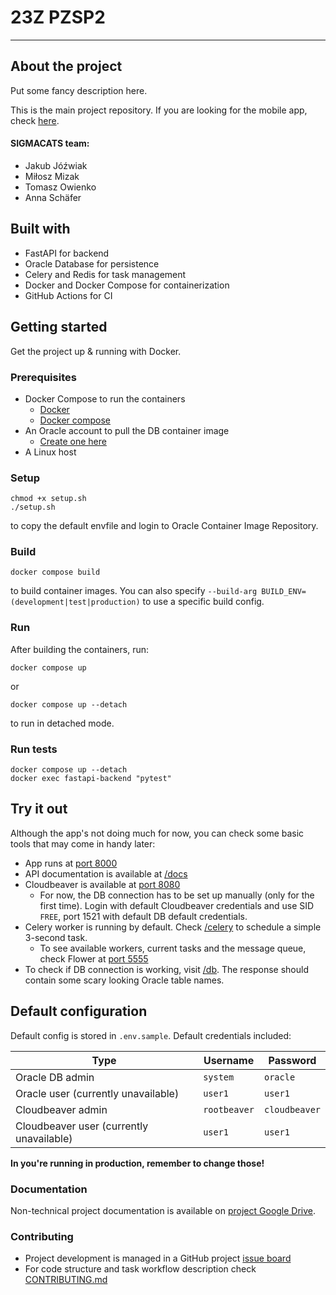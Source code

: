 # 23Z PZSP2

---

## About the project 
Put some fancy description here.

This is the main project repository. If you are looking for the mobile app, check [here](https://cat-bounce.com/).

#### SIGMACATS team:
- Jakub Jóźwiak
- Miłosz Mizak
- Tomasz Owienko
- Anna Schäfer

## Built with
- FastAPI for backend
- Oracle Database for persistence
- Celery and Redis for task management
- Docker and Docker Compose for containerization
- GitHub Actions for CI

## Getting started

Get the project up & running with Docker.

### Prerequisites
- Docker Compose to run the containers
  - [Docker](https://docs.docker.com/engine/install/)
  - [Docker compose](https://docs.docker.com/compose/install/)
- An Oracle account to pull the DB container image
  - [Create one here](https://profile.oracle.com/myprofile/account/create-account.jspx)
- A Linux host

### Setup 
```shell
chmod +x setup.sh
./setup.sh
```
to copy the default envfile and login to Oracle Container Image Repository.

### Build
```shell
docker compose build
```
to build container images. You can also specify `--build-arg BUILD_ENV=(development|test|production)` to use a specific build config.

### Run
After building the containers, run:
```shell
docker compose up
```
or 
```shell
docker compose up --detach
```
to run in detached mode.

### Run tests
```shell
docker compose up --detach
docker exec fastapi-backend "pytest"
```

## Try it out

Although the app's not doing much for now, you can check some basic tools that may come in handy later:
- App runs at [port 8000](localhost:8000)
- API documentation is available at [/docs](localhost:8000/docs)
- Cloudbeaver is available at [port 8080](localhost:8080)
  - For now, the DB connection has to be set up manually (only for the first time). Login with default 
    Cloudbeaver credentials and use SID `FREE`, port 1521 with default DB default credentials.
- Celery worker is running by default. Check [/celery](localhost:8000/celery) to schedule a simple 3-second task.
  - To see available workers, current tasks and the message queue, check Flower at [port 5555](localhost:5555)
- To check if DB connection is working, visit [/db](localhost:8000/db). The response should contain some scary 
  looking Oracle table names.

## Default configuration
Default config is stored in `.env.sample`. Default credentials included:

| Type            | Username | Password |
|-----------------|----------|----------|
| Oracle DB admin | `system`  | `oracle`  |
| Oracle user (currently unavailable) | `user1` | `user1` |
| Cloudbeaver admin | `rootbeaver` | `cloudbeaver` |
| Cloudbeaver user (currently unavailable) | `user1` | `user1` |

**In you're running in production, remember to change those!**

### Documentation
Non-technical project documentation is available on [project Google Drive](https://drive.google.com/drive/folders/1Zp6dHEMV8WkCuym4bZPDuKnoiORsDU2a).

### Contributing
- Project development is managed in a GitHub project [issue board](https://github.com/users/SNURTEL/projects/1/views/1)
- For code structure and task workflow description check [CONTRIBUTING.md](CONTRIBUTING.md)

